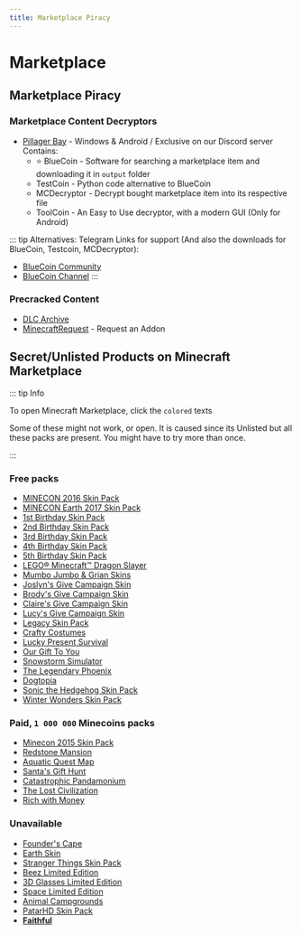 ```yaml
---
title: Marketplace Piracy
---
```


# Marketplace

## Marketplace Piracy

### Marketplace Content Decryptors

* [Pillager Bay](https://dc.mcdoc.site/) - Windows & Android / Exclusive on our Discord server \
Contains:
    - ⭐ BlueCoin - Software for searching a marketplace item and downloading it in `output` folder
    - TestCoin - Python code alternative to BlueCoin
    - MCDecryptor - Decrypt bought marketplace item into its respective file
    - ToolCoin - An Easy to Use decryptor, with a modern GUI (Only for Android)
    
::: tip Alternatives:
Telegram Links for support (And also the downloads for BlueCoin, Testcoin, MCDecryptor):
- [BlueCoin Community](https://t.me/+U7qdSQdu1fswZGY0)
- [BlueCoin Channel](https://t.me/BackUpCoinBlue)
:::

### Precracked Content

* [DLC Archive](https://t.me/Be_marketplace)
* [MinecraftRequest](https://t.me/MinecraftRequest) - Request an Addon

## Secret/Unlisted Products on Minecraft Marketplace

::: tip Info

To open Minecraft Marketplace, click the `colored` texts

Some of these might not work, or open. It is caused since its Unlisted but all these packs are present. You might have to try more than once.

:::

### Free packs

- [MINECON 2016 Skin Pack](minecraft://?showStoreOffer=20b4d681-df67-420c-aff3-07673bb44d07)
- [MINECON Earth 2017 Skin Pack](minecraft://?showStoreOffer=d0f9abcb-4915-4008-9837-ff7946f4a115)
- [1st Birthday Skin Pack](minecraft://?showStoreOffer=8e78a44d-0c1f-4ce2-826b-8bbc555012de)
- [2nd Birthday Skin Pack](minecraft://?showStoreOffer=02b54955-9b4d-40cb-9b73-360d23cf1b9e)
- [3rd Birthday Skin Pack](minecraft://?showStoreOffer=603d6be1-7745-4ad8-8af3-908ad017500f)
- [4th Birthday Skin Pack](minecraft://?showStoreOffer=a2a7ad5c-f55e-44ff-9f70-a5ae1db821b4)
- [5th Birthday Skin Pack](minecraft://?showStoreOffer=cc1e1b86-1863-4c1c-9103-b82b2b70a74b)
- [LEGO® Minecraft™ Dragon Slayer](minecraft://?showStoreOffer=38fdf771-febb-4b6f-a162-c42850817d95)
- [Mumbo Jumbo & Grian Skins](minecraft://?showStoreOffer=01d22780-c8c6-421d-a5cf-c615a398c480)
- [Joslyn's Give Campaign Skin](minecraft://?showStoreOffer=e205acc9-2c5a-430f-8576-d87c5ba67db4)
- [Brody's Give Campaign Skin](minecraft://?showStoreOffer=920a3a5c-b344-42a8-bf23-021b0d315239)
- [Claire's Give Campaign Skin](minecraft://?showStoreOffer=83722c79-a25d-4448-a853-3a4b0fdd99d5)
- [Lucy's Give Campaign Skin](minecraft://?showStoreOffer=633422ca-cdc9-44c8-a25d-a43fb2d76bc7)
- [Legacy Skin Pack](minecraft://?showStoreOffer=b89ef5de-78ad-4a48-b8a5-f12065286e7d)
- [Crafty Costumes](minecraft://?showStoreOffer=624b47df-50ef-4b58-9a03-9e32fc1296ab)
- [Lucky Present Survival](minecraft://?showStoreOffer=e96e5f49-7d06-4019-bcf7-ab42ed6b559d)
- [Our Gift To You](minecraft://?showStoreOffer=5eb3c263-bce6-4274-9352-820c311b1019)
- [Snowstorm Simulator](minecraft://?showStoreOffer=e09b8fb2-ec7a-49c9-b249-7ef5f8cecd8b)
- [The Legendary Phoenix](minecraft://?showStoreOffer=3f673552-803f-4641-bf75-bb4709921f20)
- [Dogtopia](minecraft://?showStoreOffer=c08936c4-1be4-4ec0-80e0-c39349f679c6)
- [Sonic the Hedgehog Skin Pack](minecraft://?showStoreOffer=99d4e1d4-51c2-4277-9378-ae6a38dc9349)
- [Winter Wonders Skin Pack](minecraft://?showStoreOffer=604be09e-8ada-4b4e-a64d-24e329eb6855)

### Paid, `1 000 000` Minecoins packs

- [Minecon 2015 Skin Pack](minecraft://?showStoreOffer=7dae6bfe-e92b-403e-842e-d8d75e329644)  
- [Redstone Mansion](minecraft://?showStoreOffer=fb951806-69ce-46de-b5ac-7ecb1f93b56f)  
- [Aquatic Quest Map](minecraft://?showStoreOffer=098aebfb-e2e3-411d-8ddd-825a6a0dc664)  
- [Santa's Gift Hunt](minecraft://?showStoreOffer=6a0c1f97-1a4f-441d-8c1b-9f8cf0e0b2e7)  
- [Catastrophic Pandamonium](minecraft://?showStoreOffer=ea4b8a80-8557-4c6e-ac4d-301ca4f0a91f)  
- [The Lost Civilization](minecraft://?showStoreOffer=9d38a0fd-29f9-4ef1-b9f1-8324b3c2dcef)  
- [Rich with Money](minecraft://?showStoreOffer=bb1e0f1d-7323-42fd-a4e2-d224a5bd8e53)  

### Unavailable  

- [Founder's Cape](minecraft://?showStoreOffer=b3b50166-5612-4ff1-8f03-9af0b01cb4da)  
- [Earth Skin](minecraft://?showStoreOffer=0c77040a-abb6-4938-963d-5a8e9872c85c)  
- [Stranger Things Skin Pack](minecraft://?showStoreOffer=f60ed293-2f4c-46e5-92b3-922a95df2dd6)  
- [Beez Limited Edition](minecraft://?showStoreOffer=648d61c8-7128-484a-89d7-b99e06fe4937)  
- [3D Glasses Limited Edition](minecraft://?showStoreOffer=6ae31b99-8fb0-45d2-a28e-48b33ebcfe95)  
- [Space Limited Edition](minecraft://?showStoreOffer=42e37f30-f784-4f9e-b0de-1f28f8caae56)  
- [Animal Campgrounds](minecraft://?showStoreOffer=71c2c97a-4022-45ad-9bf3-369d764a3406)  
- [PatarHD Skin Pack](minecraft://?showStoreOffer=25243279-a4a1-4fca-a267-3452e448307f)  
- [**Faithful**](minecraft://?showStoreOffer=fd8a0c97-5de1-4a1d-962e-2fa598f2659d)  